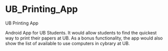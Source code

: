 # UB_Printing_App
UB Printing App

Android App for UB Students.
It would allow students to find the quickest way to print their papers at UB.
As a bonus functionality, the app would also show the list of available to use computers in cybrary at UB.
